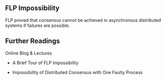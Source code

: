 FLP Impossibility
---

FLP proved that consensus cannot be achieved in asynchronous distributed systems if failures are possible.



## Further Readings

Online Blog & Lectures

* A Brief Tour of FLP Impossibility

* Impossibility of Distributed Consensus with One Faulty Process
